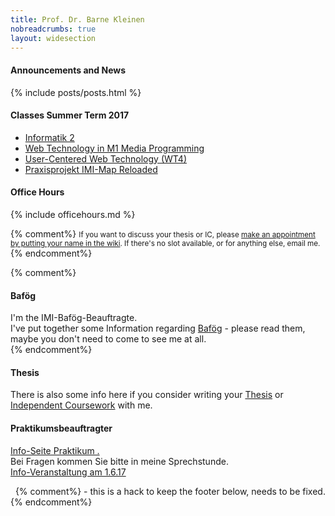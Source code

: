 ```yaml
---
title: Prof. Dr. Barne Kleinen
nobreadcrumbs: true
layout: widesection
---
```



<div class = "above">
<h4>Announcements and News</h4>
{% include posts/posts.html %}
</div>

<div class = "box">
<h4>Classes Summer Term 2017</h4>
<ul>
  <li><a href="{{site.baseurl}}ss2017/info2">Informatik 2</a></li>
  <li><a href="{{site.baseurl}}ss2017/media-programming-rails">Web Technology in M1 Media Programming</a></li>
  <li><a href="{{site.baseurl}}ss2017/user-centered-web-technology">User-Centered Web Technology (WT4)</a></li>
  <li><a href="{{site.baseurl}}ss2017/project/">Praxisprojekt IMI-Map Reloaded</a></li>
</ul>
</div>

<div class = "box">
<h4>Office Hours</h4>
  {% include officehours.md %}

{% comment%}
<small>
If you want to discuss your thesis or IC, please <a href="https://github.com/bkleinen/bkleinen.github.io/wiki">make an appointment by putting your name in the wiki</a>. If there's no slot available, or for anything else, email me.
</small>
{% endcomment%}

</div>
{% comment%}
<div class = "box">
<h4>Baf&ouml;g</h4>
I'm the IMI-Baf&ouml;g-Beauftragte.<br/>
I've put together some Information regarding <a href="bafoeg/">Baf&ouml;g</a> - please read them, maybe you don't need to come to see me at all.
</div>
{% endcomment%}
<div class = "box">
<h4>Thesis</h4>
<p>There is also some info here if you consider writing your <a href="thesis/">Thesis</a> or <a href="thesis/independent_coursework">Independent Coursework</a> with me.</p>
</div>  

<div class = "box">
<h4>Praktikumsbeauftragter</h4>

<a href="praktikum/">Info-Seite Praktikum .</a><br />
Bei Fragen kommen Sie bitte in meine Sprechstunde.<br />
<a href="{{site.baseurl}}news/infoveranstaltung-praktikum/">Info-Veranstaltung am 1.6.17</a>
</div>
<div class = "below">
&nbsp;
{% comment%}
- this is a hack to keep the footer below, needs to be fixed.
{% endcomment%}
</div>
